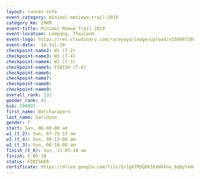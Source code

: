 ```yaml
---
layout: runner-info 
event_category: minimal-meniewa-trail-2019 
category_km: 29KM 
event-title: Minimal Maewa Trail 2019 
event-location: Lampang, Thailand 
event-logo: https://res.cloudinary.com/raceyaya/image/upload/v1569072805/logo/minimal-trail_ktnvsp.jpg 
event-date:  14-Jul-19 
checkpoint-name2: W1 (T-2) 
checkpoint-name3: W3 (T-4) 
checkpoint-name4: W2 (T-3) 
checkpoint-name5: FINISH (T-6) 
checkpoint-name6: 
checkpoint-name7: 
checkpoint-name8: 
checkpoint-name9: 
overall_rank: 132
gender_rank: 41
bib: 290097
first_name: Watcharaporn
last_name: Satidyoo
gender: F
start: Sun, 06-00-00 am
w1_(t_2): Sun, 07-25-15 am
w3_(t_4): Sun, 09-13-06 am
w2_(t_3): Sun, 08-10-00 am
finish_(t_6): Sun, 11-05-38 am
finish: 5-05-38
status: FINISHER
certificate: https://drive.google.com/file/d/1g6TMSQDk5XxNVXne_8qDpYxHwoJfXVsy/view?usp=sharing
---
```

